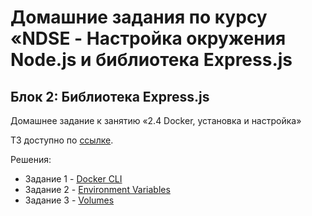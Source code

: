 # Домашние задания по курсу «NDSE - Настройка окружения Node.js и библиотека Express.js

## Блок 2: Библиотека Express.js

Домашнее задание к занятию «2.4 Docker, установка и настройка»

ТЗ доступно по [ссылке](https://github.com/netology-code/ndse-homeworks/tree/v2/009-docker).

Решения:
* Задание 1 - [Docker CLI](1.DockerCLI.md)
* Задание 2 - [Environment Variables](2.EnvironmentVariables.md)
* Задание 3 - [Volumes](3.Volumes.md)
